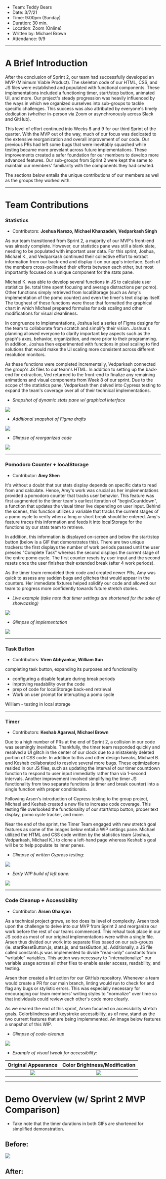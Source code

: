 - Team: Teddy Bears
- Date: 3/7/21
- Time: 9:00pm (Sunday)
- Duration: 30 min.
- Location: Zoom (Online)
- Written by: Michael Brown
- Attendance: 9/9

-------

# A Brief Introduction

After the conclusion of Sprint 2, our team had successfully developed an MVP (Minimum Viable Product). The skeleton code of our HTML, CSS, and JS files were established and  populated with functional components. These implementations included a functioning timer, start/stop button, animated UI, and more. Our project's steady progression was heavily influenced by the ways in which we organized ourselves into sub-groups to tackle specific challenges. This success was also attributed by everyone's timely dedication (whether in-person via Zoom or asynchronously across Slack and GitHub).

This level of effort continued into Weeks 8 and 9 for our third Sprint of the quarter. With the MVP out of the way, much of our focus was dedicated to the extensive reorganization and overall improvement of our code. Our previous PRs had left some bugs that were inevitably squashed while testing became more prevelant across future implementations. These improvements created a safer foundation for our members to develop more advanced features. Our sub-groups from Sprint 2 were kept the same to maintain our members' familiarity with the components they had created.

The sections below entails the unique contributions of our members as well as the groups they worked with.

-------

# Team Contributions

### Statistics
- Contributors: **Joshua Narezo, Michael Khanzadeh, Vedparkash Singh**

As our team transitioned from Sprint 2, a majority of our MVP's front-end was already complete. However, our statistics pane was still a blank slate, needing to be populated with important user data. For this sprint, Joshua, Michael K., and Vedparkash continued their collective effort to extract information from our back-end and display it on our app's interface. Each of the members cross-pollinated their efforts between each other, but most importantly focused on a unique component for the stats pane.

Michael K. was able to develop several functions in JS to calculate user statistics (ie. total time spent focusing and average distractions per pomo). Other functions simply retrieved from localStorage (such as Amy's implementation of the pomo counter) and even the timer's text display itself. The toughest of these functions were those that formatted the graphical chart in which Michael prepared formulas for axis scaling and other modifications for visual cleanliness.

In congruence to implementations, Joshua led a series of Figma designs for the team to collaborate from scratch and simplify their vision. Joshua's planning allowed everyone to clarify important key aspects such as the graph's axes, behavior, organization, and more prior to their programming. In addition, Joshua then experimented with functions in pixel scaling to find solutions that would make the UI scaling more consistent across different resolution monitors.

As these functions were completed incrementally, Vedparkash connected the group's JS files to our team's HTML. In addition to setting up the back-end for extraction, Ved returned to the front-end to finalize any remaining animations and visual components from Week 8 of our sprint. Due to the scope of the statistics pane, Vedparkash then delved into Cypress testing to expand the team's coverage over all of their technical implementations.

- *Snapshot of dynamic stats pane w/ graphical interface*

![](./sprint3Files/Graph-UI.png)

- *Additional snapshot of Figma drafts*

![](./sprint3Files/Stats-drafts.png)

- *Glimpse of reorganized code*

![](./sprint3Files/Stats-glimpse.gif)

-------

### Pomodoro Counter + localStorage
- Contributor: **Amy Shen**

It's without a doubt that our stats display depends on specific data to read from and calculate. Hence, Amy's work was crucial as her implementations provided a pomodoro counter that tracks user behavior. This feature was first augmented to the timer team's earliest iteration of "beginCountdown", a function that updates the visual timer live depending on user input. Behind the scenes, this function utilizes a variable that tracks the current stages of a pomo cycle to verify when a long or short break should be entered. Amy's feature traces this information and feeds it into localStorage for the functions by our stats team to retrieve.

In addition, this information is displayed on-screen and below the start/stop button (below is a GIF that demonstrates this). There are two unique trackers: the first displays the number of work periods passed until the user presses "Complete Task" whereas the second displays the current stage of the entire pomo cycle. The first counter resets by user input and the second resets once the user finishes their extended break (after 4 work periods).

As the timer team remodeled their code and created newer PRs, Amy was quick to assess any sudden bugs and glitches that would appear in the counters. Her immediate fixtures helped solidify our code and allowed our team to progress more confidently towards future stretch stories.

- *Live example (take note that timer settings are shortened for the sake of showcasing)*

![](./sprint3Files/counter.gif)

- *Glimpse of implementation*

![](./sprint3Files/PomoCounts.PNG)

-------

### Task Button
- Contributors: **Viren Abhyankar, William Sun**



completing task button, expanding its purposes and functionality
- configuring a disable feature during break periods
- improving readability over the code
- prep of code for localStorage back-end retrieval
- Work on user prompt for interupting a pomo cycle

William - testing in local storage



-------

### Timer
- Contributors: **Keshab Agarwal, Michael Brown**

Due to a high number of PRs at the end of Sprint 2, a collision in our code was seemingly inevitable. Thankfully, the timer team responded quickly and resolved a UI glitch in the center of our clock due to a mistakenly deleted portion of CSS code. In addition to this and other design tweaks, Michael B. and Keshab collaborated to resolve several more bugs. These optimizations resided in our JS files, such as updating the interval of our timer countdown function to respond to user input immediatly rather than via 1-second intervals. Another improvement involved simplifying the timer JS functionality from two separate functions (a timer and break counter) into a single function with proper conditionals.

Following Arsen's introduction of Cypress testing to the group project, Michael and Keshab created a new file to increase code coverage. This testing file overlooked the functionality of our start/stop button, proper text display, pomo cycle tracker, and more.

Near the end of the sprint, the Timer Team engaged with new stretch goal features as some of the images below entail a WIP settings pane. Michael utilized the HTML and CSS code written by the statistics team (Joshua, Vedparkash, Michael K.) to clone a left-hand page whereas Keshab's goal will be to help populate its inner panes.

- *Glimpse of written Cypress testing:*

![](./sprint3Files/Countdown-Cypress.gif)

- *Early WIP build of left pane:*

![](./sprint3Files/Left-Pane.PNG)

-------

### Code Cleanup + Accessibility
- Contributor: **Arsen Ohanyan**

As a technical project grows, so too does its level of complexity. Arsen took upon the challenge to delve into our MVP from Sprint 2 and reorganize our work before the rest of our teams commenced. This rehaul took place in our JS code as most of our original implementations were within a single file. Arsen thus divided our work into separate files based on our sub-groups (ie. startResetButton.js, stats.js, and taskButton.js). Additionally, a JS file called constants.js was implemented to divide "read-only" constants from "writable" variables. This action was necessary to "internationalize" our variable usage across all other files to enable easier access, readability, and testing.

Arsen then created a lint action for our GitHub repository. Whenever a team would create a PR for our main branch, linting would run to check for and flag any bugs or stylistic errors. This was especially necessary for encouraging our team members' writing styles to "normalize" over time so that individuals could review each other's code more clearly.

As we neared the end of this sprint, Arsen focused on accessibility stretch goals. Colorblindness and keystroke accessibility, as of now, stand as the two current features that are being implemmented. An image below features a snapshot of this WIP.

- *Glimpse of code-cleanup*

![](./sprint3Files/Constants.gif)

- *Example of visual tweak for accessibility:*

Original Appearance        |  Color Brightness/Modification
:-------------------------:|:-------------------------:
![](./sprint3Files/color-original.png)  |  ![](./sprint3Files/color-accessibility.png)

-------

# Demo Overview (w/ Sprint 2 MVP Comparison)
- Take note that the timer durations in both GIFs are shortened for simplified demonstration.

## Before:
![](./sprint2Files/MVP-Sprint-2.gif)

## After:
